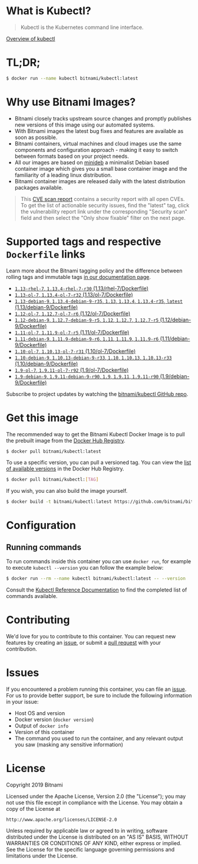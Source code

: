 
# What is Kubectl?

> Kubectl is the Kubernetes command line interface.

[Overview of kubectl](https://kubernetes.io/docs/reference/kubectl/overview/)

# TL;DR;

```bash
$ docker run --name kubectl bitnami/kubectl:latest
```

# Why use Bitnami Images?

* Bitnami closely tracks upstream source changes and promptly publishes new versions of this image using our automated systems.
* With Bitnami images the latest bug fixes and features are available as soon as possible.
* Bitnami containers, virtual machines and cloud images use the same components and configuration approach - making it easy to switch between formats based on your project needs.
* All our images are based on [minideb](https://github.com/bitnami/minideb) a minimalist Debian based container image which gives you a small base container image and the familiarity of a leading linux distribution.
* Bitnami container images are released daily with the latest distribution packages available.


> This [CVE scan report](https://quay.io/repository/bitnami/kubectl?tab=tags) contains a security report with all open CVEs. To get the list of actionable security issues, find the "latest" tag, click the vulnerability report link under the corresponding "Security scan" field and then select the "Only show fixable" filter on the next page.

# Supported tags and respective `Dockerfile` links

Learn more about the Bitnami tagging policy and the difference between rolling tags and immutable tags [in our documentation page](https://docs.bitnami.com/containers/how-to/understand-rolling-tags-containers/).


* [`1.13-rhel-7`, `1.13.4-rhel-7-r30` (1.13/rhel-7/Dockerfile)](https://github.com/bitnami/bitnami-docker-kubectl/blob/1.13.4-rhel-7-r30/1.13/rhel-7/Dockerfile)
* [`1.13-ol-7`, `1.13.4-ol-7-r32` (1.13/ol-7/Dockerfile)](https://github.com/bitnami/bitnami-docker-kubectl/blob/1.13.4-ol-7-r32/1.13/ol-7/Dockerfile)
* [`1.13-debian-9`, `1.13.4-debian-9-r35`, `1.13`, `1.13.4`, `1.13.4-r35`, `latest` (1.13/debian-9/Dockerfile)](https://github.com/bitnami/bitnami-docker-kubectl/blob/1.13.4-debian-9-r35/1.13/debian-9/Dockerfile)
* [`1.12-ol-7`, `1.12.7-ol-7-r6` (1.12/ol-7/Dockerfile)](https://github.com/bitnami/bitnami-docker-kubectl/blob/1.12.7-ol-7-r6/1.12/ol-7/Dockerfile)
* [`1.12-debian-9`, `1.12.7-debian-9-r5`, `1.12`, `1.12.7`, `1.12.7-r5` (1.12/debian-9/Dockerfile)](https://github.com/bitnami/bitnami-docker-kubectl/blob/1.12.7-debian-9-r5/1.12/debian-9/Dockerfile)
* [`1.11-ol-7`, `1.11.9-ol-7-r5` (1.11/ol-7/Dockerfile)](https://github.com/bitnami/bitnami-docker-kubectl/blob/1.11.9-ol-7-r5/1.11/ol-7/Dockerfile)
* [`1.11-debian-9`, `1.11.9-debian-9-r6`, `1.11`, `1.11.9`, `1.11.9-r6` (1.11/debian-9/Dockerfile)](https://github.com/bitnami/bitnami-docker-kubectl/blob/1.11.9-debian-9-r6/1.11/debian-9/Dockerfile)
* [`1.10-ol-7`, `1.10.13-ol-7-r31` (1.10/ol-7/Dockerfile)](https://github.com/bitnami/bitnami-docker-kubectl/blob/1.10.13-ol-7-r31/1.10/ol-7/Dockerfile)
* [`1.10-debian-9`, `1.10.13-debian-9-r33`, `1.10`, `1.10.13`, `1.10.13-r33` (1.10/debian-9/Dockerfile)](https://github.com/bitnami/bitnami-docker-kubectl/blob/1.10.13-debian-9-r33/1.10/debian-9/Dockerfile)
* [`1.9-ol-7`, `1.9.11-ol-7-r92` (1.9/ol-7/Dockerfile)](https://github.com/bitnami/bitnami-docker-kubectl/blob/1.9.11-ol-7-r92/1.9/ol-7/Dockerfile)
* [`1.9-debian-9`, `1.9.11-debian-9-r90`, `1.9`, `1.9.11`, `1.9.11-r90` (1.9/debian-9/Dockerfile)](https://github.com/bitnami/bitnami-docker-kubectl/blob/1.9.11-debian-9-r90/1.9/debian-9/Dockerfile)

Subscribe to project updates by watching the [bitnami/kubectl GitHub repo](https://github.com/bitnami/bitnami-docker-kubectl).

# Get this image

The recommended way to get the Bitnami Kubectl Docker Image is to pull the prebuilt image from the [Docker Hub Registry](https://hub.docker.com/r/bitnami/kubectl).

```bash
$ docker pull bitnami/kubectl:latest
```

To use a specific version, you can pull a versioned tag. You can view the [list of available versions](https://hub.docker.com/r/bitnami/kubectl/tags/) in the Docker Hub Registry.

```bash
$ docker pull bitnami/kubectl:[TAG]
```

If you wish, you can also build the image yourself.

```bash
$ docker build -t bitnami/kubectl:latest https://github.com/bitnami/bitnami-docker-kubectl.git
```

# Configuration

## Running commands

To run commands inside this container you can use `docker run`, for example to execute `kubectl --version` you can follow the example below:

```bash
$ docker run --rm --name kubectl bitnami/kubectl:latest -- --version
```

Consult the [Kubectl Reference Documentation](https://kubernetes.io/docs/reference/generated/kubectl/kubectl-commands) to find the completed list of commands available.

# Contributing

We'd love for you to contribute to this container. You can request new features by creating an [issue](https://github.com/bitnami/bitnami-docker-kubectl/issues), or submit a [pull request](https://github.com/bitnami/bitnami-docker-kubectl/pulls) with your contribution.

# Issues

If you encountered a problem running this container, you can file an [issue](https://github.com/bitnami/bitnami-docker-kubectl/issues). For us to provide better support, be sure to include the following information in your issue:

- Host OS and version
- Docker version (`docker version`)
- Output of `docker info`
- Version of this container
- The command you used to run the container, and any relevant output you saw (masking any sensitive information)

# License

Copyright 2019 Bitnami

Licensed under the Apache License, Version 2.0 (the "License");
you may not use this file except in compliance with the License.
You may obtain a copy of the License at

    http://www.apache.org/licenses/LICENSE-2.0

Unless required by applicable law or agreed to in writing, software
distributed under the License is distributed on an "AS IS" BASIS,
WITHOUT WARRANTIES OR CONDITIONS OF ANY KIND, either express or implied.
See the License for the specific language governing permissions and
limitations under the License.

